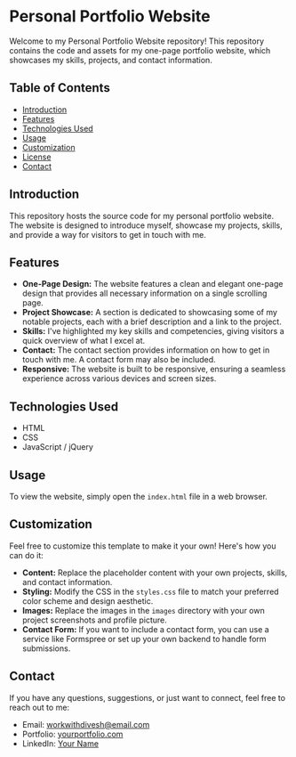 # Personal Portfolio Website

Welcome to my Personal Portfolio Website repository! This repository contains the code and assets for my one-page portfolio website, which showcases my skills, projects, and contact information.

## Table of Contents

- [Introduction](#introduction)
- [Features](#features)
- [Technologies Used](#technologies-used)
- [Usage](#usage)
- [Customization](#customization)
- [License](#license)
- [Contact](#contact)

## Introduction

This repository hosts the source code for my personal portfolio website. The website is designed to introduce myself, showcase my projects, skills, and provide a way for visitors to get in touch with me.

## Features

- **One-Page Design:** The website features a clean and elegant one-page design that provides all necessary information on a single scrolling page.
- **Project Showcase:** A section is dedicated to showcasing some of my notable projects, each with a brief description and a link to the project.
- **Skills:** I've highlighted my key skills and competencies, giving visitors a quick overview of what I excel at.
- **Contact:** The contact section provides information on how to get in touch with me. A contact form may also be included.
- **Responsive:** The website is built to be responsive, ensuring a seamless experience across various devices and screen sizes.

## Technologies Used

- HTML
- CSS
- JavaScript / jQuery

## Usage

To view the website, simply open the `index.html` file in a web browser.

## Customization

Feel free to customize this template to make it your own! Here's how you can do it:

- **Content:** Replace the placeholder content with your own projects, skills, and contact information.
- **Styling:** Modify the CSS in the `styles.css` file to match your preferred color scheme and design aesthetic.
- **Images:** Replace the images in the `images` directory with your own project screenshots and profile picture.
- **Contact Form:** If you want to include a contact form, you can use a service like Formspree or set up your own backend to handle form submissions.

## Contact

If you have any questions, suggestions, or just want to connect, feel free to reach out to me:

- Email: workwithdivesh@email.com
- Portfolio: [yourportfolio.com](https://www.yourportfolio.com)
- LinkedIn: [Your Name](https://www.linkedin.com/in/diveshdhek1/)

